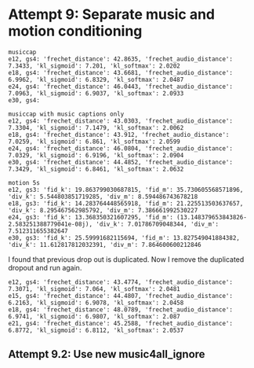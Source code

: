 
# Attempt 9: Separate music and motion conditioning

    musiccap
    e12, gs4: 'frechet_distance': 42.8635, 'frechet_audio_distance': 7.3433, 'kl_sigmoid': 7.201, 'kl_softmax': 2.0202
    e18, gs4: 'frechet_distance': 43.6681, 'frechet_audio_distance': 6.9962, 'kl_sigmoid': 6.8329, 'kl_softmax': 2.0487
    e24, gs4: 'frechet_distance': 46.0443, 'frechet_audio_distance': 7.0963, 'kl_sigmoid': 6.9037, 'kl_softmax': 2.0933
    e30, gs4:

    musiccap with music captions only
    e12, gs4: 'frechet_distance': 43.0303, 'frechet_audio_distance': 7.3304, 'kl_sigmoid': 7.1479, 'kl_softmax': 2.0062
    e18, gs4: 'frechet_distance': 43.912, 'frechet_audio_distance': 7.0259, 'kl_sigmoid': 6.861, 'kl_softmax': 2.0599
    e24, gs4: 'frechet_distance': 46.0804, 'frechet_audio_distance': 7.0329, 'kl_sigmoid': 6.9196, 'kl_softmax': 2.0904
    e30, gs4: 'frechet_distance': 44.4852, 'frechet_audio_distance': 7.3429, 'kl_sigmoid': 6.8461, 'kl_softmax': 2.0632

    motion 5s
    e12, gs3: 'fid_k': 19.863799030687815, 'fid_m': 35.730605568571896, 'div_k': 5.544803851719285, 'div_m': 8.594486743678218
    e18, gs3: 'fid_k': 14.283764448565918, 'fid_m': 21.225513503637657, 'div_k': 8.295467562985792, 'div_m': 7.386661992530227
    e24, gs3: 'fid_k': 13.368350321607295, 'fid_m': (13.148379653843826-2.583251388779041e-08j), 'div_k': 7.01786709048344, 'div_m': 7.512311655382647
    e30, gs3: 'fid_k': 25.59991682115694, 'fid_m': 13.827549041884382, 'div_k': 11.612817812032391, 'div_m': 7.864600600212846

I found that previous drop out is duplicated. Now I remove the 
duplicated dropout and run again.

    e12, gs4: 'frechet_distance': 43.4774, 'frechet_audio_distance': 7.3071, 'kl_sigmoid': 7.064, 'kl_softmax': 2.0481
    e15, gs4: 'frechet_distance': 44.4807, 'frechet_audio_distance': 6.2163, 'kl_sigmoid': 6.9078, 'kl_softmax': 2.0458
    e18, gs4: 'frechet_distance': 48.0789, 'frechet_audio_distance': 6.9741, 'kl_sigmoid': 6.9807, 'kl_softmax': 2.087
    e21, gs4: 'frechet_distance': 45.2588, 'frechet_audio_distance': 6.8772, 'kl_sigmoid': 6.8112, 'kl_softmax': 2.0537


## Attempt 9.2: Use new music4all_ignore

